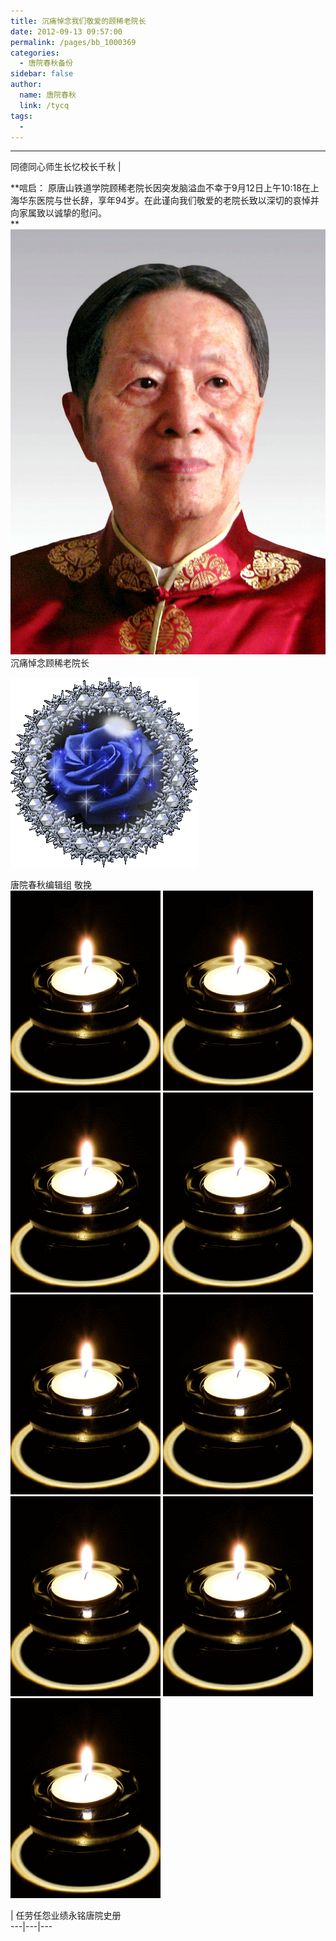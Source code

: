 ```yaml
---
title: 沉痛悼念我们敬爱的顾稀老院长
date: 2012-09-13 09:57:00
permalink: /pages/bb_1000369
categories: 
  - 唐院春秋备份
sidebar: false
author: 
  name: 唐院春秋
  link: /tycq
tags: 
  - 
---
```


* * *

  
同德同心师生长忆校长千秋 |  
  
**唁启：
原唐山铁道学院顾稀老院长因突发脑溢血不幸于9月12日上午10:18在上海华东医院与世长辞，享年94岁。在此谨向我们敬爱的老院长致以深切的哀悼并向家属致以诚挚的慰问。  
** ![](/pic/img0.ph.126.net_8npWF1SoT-MxJeCq1gFKcg==_594475150830164690.jpg)  
沉痛悼念顾稀老院长

![](/pic/img3.ph.126.net_Xj6AzSJ6o_XCkdYDwMmQvA==_2555792788550050343.jpg)

唐院春秋编辑组 敬挽  
![](/pic/img615.ph.126.net_FJovWg1HduKM6b6sCyUOWw==_120189815057108242.jpg)
![](/pic/img615.ph.126.net_FJovWg1HduKM6b6sCyUOWw==_120189815057108242.jpg)
![](/pic/img615.ph.126.net_FJovWg1HduKM6b6sCyUOWw==_120189815057108242.jpg)
![](/pic/img615.ph.126.net_FJovWg1HduKM6b6sCyUOWw==_120189815057108242.jpg)
![](/pic/img615.ph.126.net_FJovWg1HduKM6b6sCyUOWw==_120189815057108242.jpg)
![](/pic/img615.ph.126.net_FJovWg1HduKM6b6sCyUOWw==_120189815057108242.jpg)
![](/pic/img615.ph.126.net_FJovWg1HduKM6b6sCyUOWw==_120189815057108242.jpg)
![](/pic/img615.ph.126.net_FJovWg1HduKM6b6sCyUOWw==_120189815057108242.jpg)
![](/pic/img615.ph.126.net_FJovWg1HduKM6b6sCyUOWw==_120189815057108242.jpg)  
  
  
|  任劳任怨业绩永铭唐院史册  
---|---|---